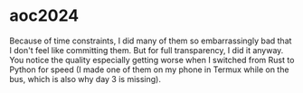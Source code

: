 # aoc2024

Because of time constraints, I did many of them so embarrassingly bad that I don't feel like committing them.
But for full transparency, I did it anyway. You notice the quality especially getting worse when I switched from
Rust to Python for speed (I made one of them on my phone in Termux while on the bus, which is also why day 3 is missing).
